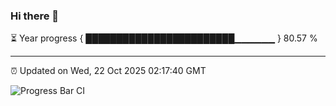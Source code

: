 ### Hi there 👋

⏳ Year progress { ████████████████████████▁▁▁▁▁▁ } 80.57 %

---

⏰ Updated on Wed, 22 Oct 2025 02:17:40 GMT

![Progress Bar CI](https://github.com/IshwaranRudhara/GIT-ACTION/workflows/Progress%20Bar%20CI/badge.svg)
